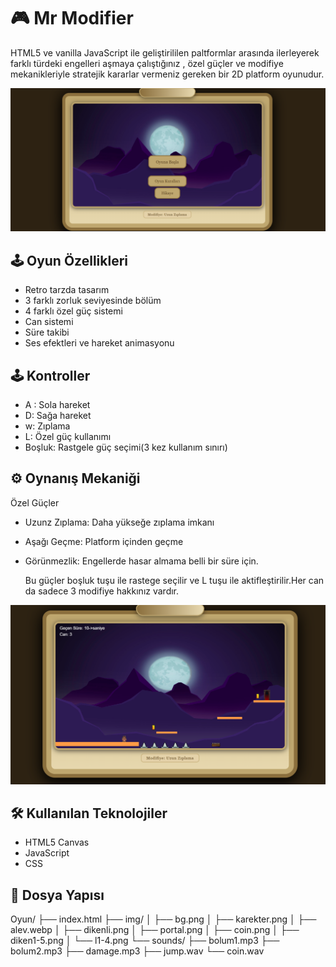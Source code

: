 # 🎮 Mr Modifier
 HTML5 ve vanilla JavaScript ile geliştirililen paltformlar arasında ilerleyerek
farklı türdeki engelleri aşmaya çalıştığınız , özel güçler ve modifiye mekanikleriyle 
stratejik kararlar vermeniz gereken bir 2D platform oyunudur.

![Oyun Ekran Görüntüsü](images/ss1.PNG)

##  🕹️ Oyun Özellikleri

- Retro tarzda tasarım
- 3 farklı zorluk seviyesinde bölüm 
- 4 farklı özel güç sistemi
- Can sistemi
- Süre takibi
- Ses efektleri ve hareket animasyonu
  
## 🕹️ Kontroller

- A : Sola hareket
- D: Sağa hareket
- w: Zıplama
- L: Özel güç kullanımı
- Boşluk: Rastgele güç seçimi(3 kez kullanım sınırı)

## ⚙️ Oynanış Mekaniği
Özel Güçler
- Uzunz Zıplama: Daha yükseğe zıplama imkanı
- Aşağı Geçme: Platform içinden geçme
- Görünmezlik: Engellerde hasar almama belli bir süre için.

  Bu güçler boşluk tuşu ile rastege seçilir ve L tuşu ile aktifleştirilir.Her can da sadece 3 modifiye hakkınız vardır.

![Oyun Ekran Görüntüsü](images/ss2.PNG)

## 🛠️ Kullanılan Teknolojiler
- HTML5 Canvas
- JavaScript
- CSS

## 📁 Dosya Yapısı
Oyun/
├── index.html
├── img/
│   ├── bg.png
│   ├── karekter.png
│   ├── alev.webp
│   ├── dikenli.png
│   ├── portal.png
│   ├── coin.png
│   ├── diken1-5.png
│   └── l1-4.png
└── sounds/
    ├── bolum1.mp3
    ├── bolum2.mp3
    ├── damage.mp3
    ├── jump.wav
    └── coin.wav

